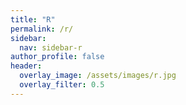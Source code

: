 ```yaml
---
title: "R"
permalink: /r/
sidebar:
  nav: sidebar-r
author_profile: false
header:
  overlay_image: /assets/images/r.jpg
  overlay_filter: 0.5
---
```


